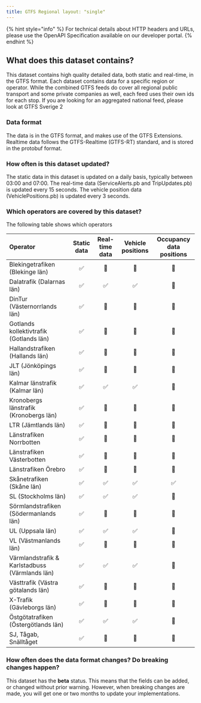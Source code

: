 ```yaml
---
title: GTFS Regional layout: "single"
---
```


{% hint style="info" %} For technical details about HTTP headers and URLs, please use the OpenAPI Specification
available on our developer portal. {% endhint %}

## What does this dataset contains?

This dataset contains high quality detailed data, both static and real-time, in the GTFS format. Each dataset contains
data for a specific region or operator. While the combined GTFS feeds do cover all regional public transport and some
private companies as well, each feed uses their own ids for each stop. If you are looking for an aggregated national
feed, please look at GTFS Sverige 2

### Data format

The data is in the GTFS format, and makes use of the GTFS Extensions. Realtime data follows the GTFS-Realtime
\(GTFS-RT\) standard, and is stored in the protobuf format.

### How often is this dataset updated?

The static data in this dataset is updated on a daily basis, typically between 03:00 and 07:00. The real-time data
\(ServiceAlerts.pb and TripUpdates.pb\) is updated every 15 seconds. The vehicle position data \(VehiclePositions.pb\)
is updated every 3 seconds.

### Which operators are covered by this dataset?

The following table shows which operators

| Operator | Static data | Real-time data | Vehicle positions | Occupancy data positions |
| :--- | :---: | :---: | :---: | :---: |
| Blekingetrafiken (Blekinge län)| ✅ | 🚫 | 🚫 | 🚫 |
| Dalatrafik (Dalarnas län)| ✅ | ✅ | ✅ | 🚫 |
| DinTur (Västernorrlands län)| ✅ | 🚫 | 🚫 | 🚫 |
| Gotlands kollektivtrafik (Gotlands län)| ✅ | 🚫 | 🚫 | 🚫 |
| Hallandstrafiken (Hallands län)| ✅ | 🚫 | 🚫 | 🚫 |
| JLT (Jönköpings län)| ✅ | 🚫 | 🚫 | 🚫 |
| Kalmar länstrafik (Kalmar län)| ✅ | ✅ | ✅ | 🚫 |
| Kronobergs länstrafik (Kronobergs län)| ✅ | 🚫 | 🚫 | 🚫 |	
| LTR (Jämtlands län)| ✅ | 🚫 | 🚫 | 🚫 |
| Länstrafiken Norrbotten| ✅ | 🚫 | 🚫 | 🚫 |
| Länstrafiken Västerbotten| ✅ | 🚫 | 🚫 | 🚫 |
| Länstrafiken Örebro| ✅ | 🚫 | 🚫 | 🚫 |
| Skånetrafiken (Skåne län) | ✅ |✅ | ✅ | ✅ |
| SL (Stockholms län) | ✅ |✅ | ✅ | 🚫 |
| Sörmlandstrafiken (Södermanlands län) | ✅ | 🚫 | 🚫 | 🚫 |
| UL (Uppsala län) | ✅ |✅ | ✅ | 🚫 |
| VL (Västmanlands län) | ✅ | 🚫 | 🚫 | 🚫 |
| Värmlandstrafik & Karlstadbuss (Värmlands län) | ✅ |✅ | ✅ | 🚫 |
| Västtrafik (Västra götalands län) | ✅ | 🚫 | 🚫 | 🚫 |
| X-Trafik (Gävleborgs län) | ✅ | 🚫 | 🚫 | 🚫 |
| Östgötatrafiken (Östergötlands län)| ✅ | ✅ | ✅ | 🚫 |
| SJ, Tågab, Snälltåget | ✅ | 🚫 | 🚫 | 🚫 |

### How often does the data format changes? Do breaking changes happen?

This dataset has the **beta** status. This means that the fields can be added, or changed without prior warning.
However, when breaking changes are made, you will get one or two months to update your implementations.
